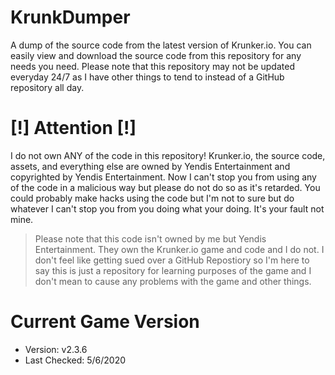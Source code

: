 # KrunkDumper
A dump of the source code from the latest version of Krunker.io. You can easily view and download the source code from this repository for any needs you need. Please note that this repository may not be updated everyday 24/7 as I have other things to tend to instead of a GitHub repository all day.

# [!] Attention [!]
I do not own ANY of the code in this repository! Krunker.io, the source code, assets, and everything else are owned by Yendis Entertainment and copyrighted by Yendis Entertainment. Now I can't stop you from using any of the code in a malicious way but please do not do so as it's retarded. You could probably make hacks using the code but I'm not to sure but do whatever I can't stop you from you doing what your doing. It's your fault not mine.

> Please note that this code isn't owned by me but Yendis Entertainment. They own the Krunker.io game and code and I do not. I don't feel like getting sued over a GitHub Repostiory so I'm here to say this is just a repository for learning purposes of the game and I don't mean to cause any problems with the game and other things.

# Current Game Version
- Version: v2.3.6
- Last Checked: 5/6/2020
